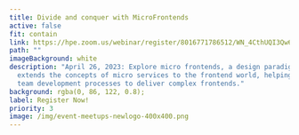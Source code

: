 ```yaml
---
title: Divide and conquer with MicroFrontends
active: false
fit: contain
link: https://hpe.zoom.us/webinar/register/8016771786512/WN_4CthUQI3Qw64U9w_WHY4Kg
path: ""
imageBackground: white
description: "April 26, 2023: Explore micro frontends, a design paradigm that
  extends the concepts of micro services to the frontend world, helping to scale
  team development processes to deliver complex frontends."
background: rgba(0, 86, 122, 0.8);
label: Register Now!
priority: 3
image: /img/event-meetups-newlogo-400x400.png
---
```

